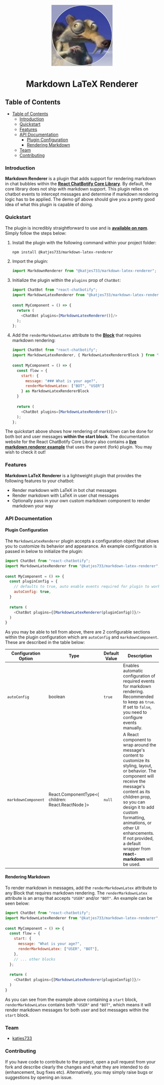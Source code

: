 <p align="center">
  <img width="200px" src="https://raw.githubusercontent.com/katjes733/markdown-latex-renderer/main/src/assets/logo.png" />
  <h1 align="center">Markdown LaTeX Renderer</h1>
</p>

## Table of Contents

- [Table of Contents](#table-of-contents)
  - [Introduction](#introduction)
  - [Quickstart](#quickstart)
  - [Features](#features)
  - [API Documentation](#api-documentation)
    - [Plugin Configuration](#plugin-configuration)
    - [Rendering Markdown](#rendering-markdown)
  - [Team](#team)
  - [Contributing](#contributing)

### Introduction

**Markdown Renderer** is a plugin that adds support for rendering markdown in chat bubbles within the [**React ChatBotify Core Library**](https://react-chatbotify.com). By default, the core library does not ship with markdown support. This plugin relies on chatbot events to intercept messages and determine if markdown rendering logic has to be applied. The demo gif above should give you a pretty good idea of what this plugin is capable of doing.

### Quickstart

The plugin is incredibly straightforward to use and is [**available on npm**](https://www.npmjs.com/package/@katjes733/markdown-latex-renderer). Simply follow the steps below:

1. Install the plugin with the following command within your project folder:
   ```bash
   npm install @katjes733/markdown-latex-renderer
   ```

2. Import the plugin:
   ```javascript
   import MarkdownRenderer from "@katjes733/markdown-latex-renderer";
   ```

3. Initialize the plugin within the `plugins` prop of `ChatBot`:
   ```javascript
   import ChatBot from "react-chatbotify";
   import MarkdownLatexRenderer from "@katjes733/markdown-latex-renderer";

   const MyComponent = () => {
     return (
       <ChatBot plugins=[MarkdownLatexRenderer()]/>
     );
   };
   ```

4. Add the `renderMarkdownLatex` attribute to the [**Block**](https://react-chatbotify.com/docs/concepts/conversations#block) that requires markdown rendering:
   ```javascript
   import ChatBot from "react-chatbotify";
   import MarkdownLatexRenderer, { MarkdownLatexRendererBlock } from "@katjes733/markdown-latex-renderer";

   const MyComponent = () => {
     const flow = {
       start: {
         message: "### What is your age?",
         renderMarkdownLatex: ["BOT", "USER"]
       } as MarkdownLatexRendererBlock
     }

     return (
       <ChatBot plugins=[MarkdownLatexRenderer()]/>
     );
   };
   ```

The quickstart above shows how rendering of markdown can be done for both bot and user messages **within the start block**. The documentation website for the React ChatBotify Core Library also contains a [**live markdown renderer example**](https://react-chatbotify.com/docs/examples/markdown_render) that uses the parent (fork) plugin. You may wish to check it out!

### Features

**Markdown LaTeX Renderer** is a lightweight plugin that provides the following features to your chatbot:

* Render markdown with LaTeX in bot chat messages
* Render markdown with LaTeX in user chat messages
* Optionally pass in your own custom markdown component to render markdown your way

### API Documentation

#### Plugin Configuration

The `MarkdownLatexRenderer` plugin accepts a configuration object that allows you to customize its behavior and appearance. An example configuration is passed in below to initialize the plugin:

```javascript
import ChatBot from "react-chatbotify";
import MarkdownLatexRenderer from "@katjes733/markdown-latex-renderer";

const MyComponent = () => {
  const pluginConfig = {
    // defaults to true, auto enable events required for plugin to work
    autoConfig: true,
  }

  return (
    <ChatBot plugins={[MarkdownLatexRenderer(pluginConfig)]}/>
  )
}
```

As you may be able to tell from above, there are 2 configurable sections within the plugin configuration which are `autoConfig` and `markdownComponent`. These are described in the table below:

| Configuration Option         | Type     | Default Value                                                                                                                                                                                                                 | Description                                                                                                               |
|------------------------------|----------|-------------------------------------------------------------------------------------------------------------------------------------------------------------------------------------------------------------------------------|---------------------------------------------------------------------------------------------------------------------------|
| `autoConfig`                 | boolean  | `true`                                                                                                                                                                                                                        | Enables automatic configuration of required events for markdown rendering. Recommended to keep as `true`. If set to `false`, you need to configure events manually. |
| `markdownComponent`                 | React.ComponentType<{ children: React.ReactNode }>  | `null`                                                                                                                                                                                                                        | A React component to wrap around the message's content to customize its styling, layout, or behavior. The component will receive the message's content as its children prop, so you can design it to add custom formatting, animations, or other UI enhancements. If not provided, a default wrapper from **react-markdown** will be used. |

#### Rendering Markdown

To render markdown in messages, add the `renderMarkdownLatex` attribute to any Block that requires markdown rendering. The `renderMarkdownLatex` attribute is an array that accepts `"USER"` and/or `"BOT"`. An example can be seen below:

```javascript
import ChatBot from "react-chatbotify";
import MarkdownLatexRenderer from "@katjes733/markdown-latex-renderer";

const MyComponent = () => {
  const flow = {
    start: {
      message: "What is your age?",
      renderMarkdownLatex: ["USER", "BOT"],
    },
    // ... other blocks
  };

  return (
    <ChatBot plugins={[MarkdownLatexRenderer(pluginConfig)]}/>
  )
}
```

As you can see from the example above containing a `start` block, `renderMarkdownLatex` contains both `"USER"` and `"BOT"`, which means it will render markdown messages for both user and bot messages within the `start` block.

### Team

- [katjes733](https://github.com/katjes733)

### Contributing

If you have code to contribute to the project, open a pull request from your fork and describe clearly the changes and what they are intended to do (enhancement, bug fixes etc). 
Alternatively, you may simply raise bugs or suggestions by opening an issue.
